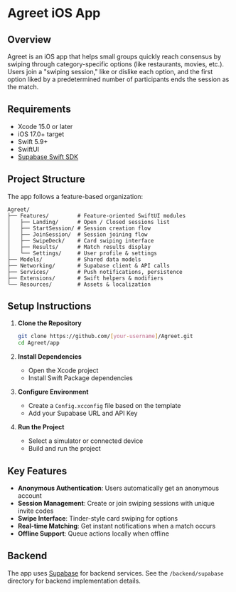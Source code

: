 # Agreet iOS App

## Overview

Agreet is an iOS app that helps small groups quickly reach consensus by swiping through category-specific options (like restaurants, movies, etc.). Users join a "swiping session," like or dislike each option, and the first option liked by a predetermined number of participants ends the session as the match.

## Requirements

- Xcode 15.0 or later
- iOS 17.0+ target
- Swift 5.9+
- SwiftUI
- [Supabase Swift SDK](https://github.com/supabase-community/supabase-swift)

## Project Structure

The app follows a feature-based organization:

```
Agreet/
├── Features/         # Feature-oriented SwiftUI modules
│   ├── Landing/      # Open / Closed sessions list
│   ├── StartSession/ # Session creation flow
│   ├── JoinSession/  # Session joining flow
│   ├── SwipeDeck/    # Card swiping interface
│   ├── Results/      # Match results display
│   └── Settings/     # User profile & settings
├── Models/           # Shared data models
├── Networking/       # Supabase client & API calls
├── Services/         # Push notifications, persistence
├── Extensions/       # Swift helpers & modifiers
└── Resources/        # Assets & localization
```

## Setup Instructions

1. **Clone the Repository**
   ```bash
   git clone https://github.com/[your-username]/Agreet.git
   cd Agreet/app
   ```

2. **Install Dependencies**
   - Open the Xcode project
   - Install Swift Package dependencies

3. **Configure Environment**
   - Create a `Config.xcconfig` file based on the template
   - Add your Supabase URL and API Key

4. **Run the Project**
   - Select a simulator or connected device
   - Build and run the project

## Key Features

- **Anonymous Authentication**: Users automatically get an anonymous account
- **Session Management**: Create or join swiping sessions with unique invite codes
- **Swipe Interface**: Tinder-style card swiping for options
- **Real-time Matching**: Get instant notifications when a match occurs
- **Offline Support**: Queue actions locally when offline

## Backend

The app uses [Supabase](https://supabase.com/) for backend services. See the `/backend/supabase` directory for backend implementation details.
